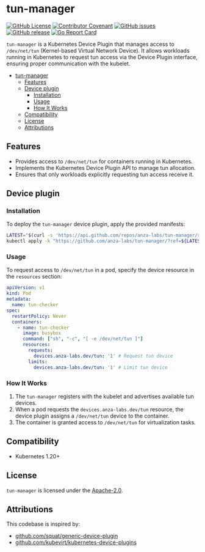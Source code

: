 # tun-manager

[![GitHub License](https://img.shields.io/github/license/anza-labs/tun-manager)][license]
[![Contributor Covenant](https://img.shields.io/badge/Contributor%20Covenant-2.1-4baaaa.svg)](code_of_conduct.md)
[![GitHub issues](https://img.shields.io/github/issues/anza-labs/tun-manager)](https://github.com/anza-labs/tun-manager/issues)
[![GitHub release](https://img.shields.io/github/release/anza-labs/tun-manager)](https://GitHub.com/anza-labs/tun-manager/releases/)
[![Go Report Card](https://goreportcard.com/badge/github.com/anza-labs/tun-manager)](https://goreportcard.com/report/github.com/anza-labs/tun-manager)

`tun-manager` is a Kubernetes Device Plugin that manages access to `/dev/net/tun` (Kernel-based Virtual Network Device). It allows workloads running in Kubernetes to request tun access via the Device Plugin interface, ensuring proper communication with the kubelet.

- [tun-manager](#tun-manager)
  - [Features](#features)
  - [Device plugin](#device-plugin)
    - [Installation](#installation)
    - [Usage](#usage)
    - [How It Works](#how-it-works)
  - [Compatibility](#compatibility)
  - [License](#license)
  - [Attributions](#attributions)

## Features

- Provides access to `/dev/net/tun` for containers running in Kubernetes.
- Implements the Kubernetes Device Plugin API to manage tun allocation.
- Ensures that only workloads explicitly requesting tun access receive it.

## Device plugin

### Installation

To deploy the `tun-manager` device plugin, apply the provided manifests:

```sh
LATEST="$(curl -s 'https://api.github.com/repos/anza-labs/tun-manager/releases/latest' | jq -r '.tag_name')"
kubectl apply -k "https://github.com/anza-labs/tun-manager/?ref=${LATEST}"
```

### Usage

To request access to `/dev/net/tun` in a pod, specify the device resource in the `resources` section:

```yaml
apiVersion: v1
kind: Pod
metadata:
  name: tun-checker
spec:
  restartPolicy: Never
  containers:
    - name: tun-checker
      image: busybox
      command: ["sh", "-c", "[ -e /dev/net/tun ]"]
      resources:
        requests:
          devices.anza-labs.dev/tun: '1' # Request tun device
        limits:
          devices.anza-labs.dev/tun: '1' # Limit tun device
```

### How It Works

1. The `tun-manager` registers with the kubelet and advertises available tun devices.
2. When a pod requests the `devices.anza-labs.dev/tun` resource, the device plugin assigns a `/dev/net/tun` device to the container.
3. The container is granted access to `/dev/net/tun` for virtualization tasks.

## Compatibility

- Kubernetes 1.20+

## License

`tun-manager` is licensed under the [Apache-2.0][license].

## Attributions

This codebase is inspired by:
- [github.com/squat/generic-device-plugin](https://github.com/squat/generic-device-plugin)
- [github.com/kubevirt/kubernetes-device-plugins](https://github.com/kubevirt/kubernetes-device-plugins)

<!-- Resources -->

[license]: https://github.com/anza-labs/tun-manager/blob/main/LICENSE
